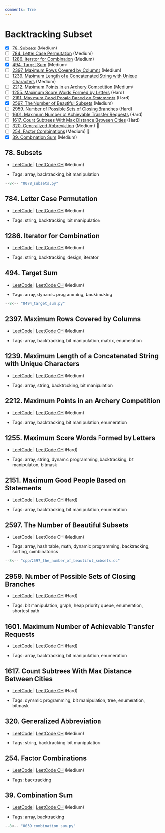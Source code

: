 ```yaml
---
comments: True
---
```


# Backtracking Subset

- [x] [78. Subsets](https://leetcode.cn/problems/subsets/) (Medium)
- [ ] [784. Letter Case Permutation](https://leetcode.cn/problems/letter-case-permutation/) (Medium)
- [ ] [1286. Iterator for Combination](https://leetcode.cn/problems/iterator-for-combination/) (Medium)
- [x] [494. Target Sum](https://leetcode.cn/problems/target-sum/) (Medium)
- [ ] [2397. Maximum Rows Covered by Columns](https://leetcode.cn/problems/maximum-rows-covered-by-columns/) (Medium)
- [ ] [1239. Maximum Length of a Concatenated String with Unique Characters](https://leetcode.cn/problems/maximum-length-of-a-concatenated-string-with-unique-characters/) (Medium)
- [ ] [2212. Maximum Points in an Archery Competition](https://leetcode.cn/problems/maximum-points-in-an-archery-competition/) (Medium)
- [ ] [1255. Maximum Score Words Formed by Letters](https://leetcode.cn/problems/maximum-score-words-formed-by-letters/) (Hard)
- [ ] [2151. Maximum Good People Based on Statements](https://leetcode.cn/problems/maximum-good-people-based-on-statements/) (Hard)
- [x] [2597. The Number of Beautiful Subsets](https://leetcode.cn/problems/the-number-of-beautiful-subsets/) (Medium)
- [ ] [2959. Number of Possible Sets of Closing Branches](https://leetcode.cn/problems/number-of-possible-sets-of-closing-branches/) (Hard)
- [ ] [1601. Maximum Number of Achievable Transfer Requests](https://leetcode.cn/problems/maximum-number-of-achievable-transfer-requests/) (Hard)
- [ ] [1617. Count Subtrees With Max Distance Between Cities](https://leetcode.cn/problems/count-subtrees-with-max-distance-between-cities/) (Hard)
- [ ] [320. Generalized Abbreviation](https://leetcode.cn/problems/generalized-abbreviation/) (Medium) 👑
- [ ] [254. Factor Combinations](https://leetcode.cn/problems/factor-combinations/) (Medium) 👑
- [x] [39. Combination Sum](https://leetcode.cn/problems/combination-sum/) (Medium)

## 78. Subsets

-   [LeetCode](https://leetcode.com/problems/subsets/) | [LeetCode CH](https://leetcode.cn/problems/subsets/) (Medium)

-   Tags: array, backtracking, bit manipulation

```python title="78. Subsets - Python Solution"
--8<-- "0078_subsets.py"
```

## 784. Letter Case Permutation

-   [LeetCode](https://leetcode.com/problems/letter-case-permutation/) | [LeetCode CH](https://leetcode.cn/problems/letter-case-permutation/) (Medium)

-   Tags: string, backtracking, bit manipulation

## 1286. Iterator for Combination

-   [LeetCode](https://leetcode.com/problems/iterator-for-combination/) | [LeetCode CH](https://leetcode.cn/problems/iterator-for-combination/) (Medium)

-   Tags: string, backtracking, design, iterator

## 494. Target Sum

-   [LeetCode](https://leetcode.com/problems/target-sum/) | [LeetCode CH](https://leetcode.cn/problems/target-sum/) (Medium)

-   Tags: array, dynamic programming, backtracking

```python title="494. Target Sum - Python Solution"
--8<-- "0494_target_sum.py"
```

## 2397. Maximum Rows Covered by Columns

-   [LeetCode](https://leetcode.com/problems/maximum-rows-covered-by-columns/) | [LeetCode CH](https://leetcode.cn/problems/maximum-rows-covered-by-columns/) (Medium)

-   Tags: array, backtracking, bit manipulation, matrix, enumeration

## 1239. Maximum Length of a Concatenated String with Unique Characters

-   [LeetCode](https://leetcode.com/problems/maximum-length-of-a-concatenated-string-with-unique-characters/) | [LeetCode CH](https://leetcode.cn/problems/maximum-length-of-a-concatenated-string-with-unique-characters/) (Medium)

-   Tags: array, string, backtracking, bit manipulation

## 2212. Maximum Points in an Archery Competition

-   [LeetCode](https://leetcode.com/problems/maximum-points-in-an-archery-competition/) | [LeetCode CH](https://leetcode.cn/problems/maximum-points-in-an-archery-competition/) (Medium)

-   Tags: array, backtracking, bit manipulation, enumeration

## 1255. Maximum Score Words Formed by Letters

-   [LeetCode](https://leetcode.com/problems/maximum-score-words-formed-by-letters/) | [LeetCode CH](https://leetcode.cn/problems/maximum-score-words-formed-by-letters/) (Hard)

-   Tags: array, string, dynamic programming, backtracking, bit manipulation, bitmask

## 2151. Maximum Good People Based on Statements

-   [LeetCode](https://leetcode.com/problems/maximum-good-people-based-on-statements/) | [LeetCode CH](https://leetcode.cn/problems/maximum-good-people-based-on-statements/) (Hard)

-   Tags: array, backtracking, bit manipulation, enumeration

## 2597. The Number of Beautiful Subsets

-   [LeetCode](https://leetcode.com/problems/the-number-of-beautiful-subsets/) | [LeetCode CH](https://leetcode.cn/problems/the-number-of-beautiful-subsets/) (Medium)

-   Tags: array, hash table, math, dynamic programming, backtracking, sorting, combinatorics

```cpp title="2597. The Number of Beautiful Subsets - C++ Solution"
--8<-- "cpp/2597_the_number_of_beautiful_subsets.cc"
```

## 2959. Number of Possible Sets of Closing Branches

-   [LeetCode](https://leetcode.com/problems/number-of-possible-sets-of-closing-branches/) | [LeetCode CH](https://leetcode.cn/problems/number-of-possible-sets-of-closing-branches/) (Hard)

-   Tags: bit manipulation, graph, heap priority queue, enumeration, shortest path

## 1601. Maximum Number of Achievable Transfer Requests

-   [LeetCode](https://leetcode.com/problems/maximum-number-of-achievable-transfer-requests/) | [LeetCode CH](https://leetcode.cn/problems/maximum-number-of-achievable-transfer-requests/) (Hard)

-   Tags: array, backtracking, bit manipulation, enumeration

## 1617. Count Subtrees With Max Distance Between Cities

-   [LeetCode](https://leetcode.com/problems/count-subtrees-with-max-distance-between-cities/) | [LeetCode CH](https://leetcode.cn/problems/count-subtrees-with-max-distance-between-cities/) (Hard)

-   Tags: dynamic programming, bit manipulation, tree, enumeration, bitmask

## 320. Generalized Abbreviation

-   [LeetCode](https://leetcode.com/problems/generalized-abbreviation/) | [LeetCode CH](https://leetcode.cn/problems/generalized-abbreviation/) (Medium)

-   Tags: string, backtracking, bit manipulation

## 254. Factor Combinations

-   [LeetCode](https://leetcode.com/problems/factor-combinations/) | [LeetCode CH](https://leetcode.cn/problems/factor-combinations/) (Medium)

-   Tags: backtracking

## 39. Combination Sum

-   [LeetCode](https://leetcode.com/problems/combination-sum/) | [LeetCode CH](https://leetcode.cn/problems/combination-sum/) (Medium)

-   Tags: array, backtracking

```python title="39. Combination Sum - Python Solution"
--8<-- "0039_combination_sum.py"
```
